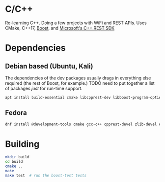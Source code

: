 # C/C\+\+
Re-learning C++. Doing a few projects with WiFi and REST APIs. Uses CMake, C\+\+17, [Boost](https://www.boost.org), and [Microsoft's C++ REST SDK](https://github.com/Microsoft/cpprestsdk)

# Dependencies
## Debian based (Ubuntu, Kali)
The dependencies of the dev packages usually drags in everything else required (the rest of Boost, for example.)  TODO need to put together a list of packages *just* for run-time support.
```sh
apt install build-essential cmake libcpprest-dev libboost-program-options-dev libboost-test-dev
```
## Fedora
```sh
dnf install @development-tools cmake gcc-c++ cpprest-devel zlib-devel openssl-devel boost-devel 
```
# Building
```sh
mkdir build
cd build
cmake ..
make
make test  # run the boost-test tests

